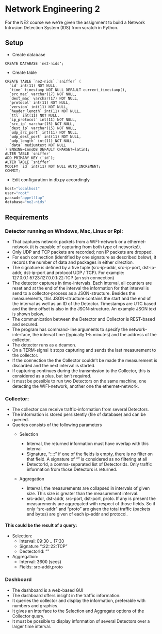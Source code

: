 # Network Engineering 2
For the NE2 course we we're given the assignment to build a Network Intrusion Detection System (IDS) from scratch in Python.
## Setup
* Create database
```mariadb
CREATE DATABASE 'ne2-nids';
```
* Create table
```mariadb
CREATE TABLE `ne2-nids`.`sniffer` (
  `id` int(11) NOT NULL,
  `time` timestamp NOT NULL DEFAULT current_timestamp(),
  `src_mac` varchar(17) NOT NULL,
  `dest_mac` varchar(17) NOT NULL,
  `protocol` int(11) NOT NULL,
  `version` int(11) NOT NULL,
  `header_length` int(11) NOT NULL,
  `ttl` int(11) NOT NULL,
  `ip_protocol` int(11) NOT NULL,
  `src_ip` varchar(15) NOT NULL,
  `dest_ip` varchar(15) NOT NULL,
  `udp_src_port` int(11) NOT NULL,
  `udp_dest_port` int(11) NOT NULL,
  `udp_length` int(11) NOT NULL,
  `data` mediumtext NOT NULL
) ENGINE=InnoDB DEFAULT CHARSET=latin1;
ALTER TABLE `sniffer`
ADD PRIMARY KEY (`id`);
ALTER TABLE `sniffer`
MODIFY `id` int(11) NOT NULL AUTO_INCREMENT;
COMMIT;
``` 
* Edit configuration in db.py accordingly
```python
host="localhost"
user="root"
passwd="appelflap"
database="ne2-nids"
```
   
## Requirements
### Detector running on Windows, Mac, Linux or Rpi:

* That captures network packets from a WIFI-network or a ethernet-network (it is
capable of capturing from both type of networks!).
* Only UDP and TCP packets are recorded; non IP packets are dropped.
* For each connection (identified by one signature as described below), it records the
number of data and packages in either direction.
* The signature is defined by a five tuple (src-ip-addr, src-ip-port, dst-ip-addr,
dst-ip-port and protocol UDP / TCP).
For example: 127.0.0.1:5723:127.0.0.1:22:TCP (an ssh connection)
* The detector captures in time-intervals. Each interval, all counters are reset and at
the end of the interval the information for that interval is send to a collector-process
as a JSON-structure. Besides the measurements, this JSON-structure contains the
start and the end of the interval as well as an ID of the Detector. Timestamps are
UTC based and the time offset is also in the JSON-structure. An example JSON text
is shown below.
* The communication between the Detector and Collector is REST-based and
secured.
* The program has command-line arguments to specify the network-interface, the
interval time (typically 1-5 minutes) and the address of the collector.
* The detector runs as a deamon.
* On a TERM-signal it stops capturing and sends the last measurement to the
collector.
* If the connection the the Collector couldn’t be made the measurement is discarded
and the next interval is started.
* If capturing continues during the transmission to the Collector, this is considered as
a plus, but isn’t required.
* It must be possible to run two Detectors on the same machine, one detecting the
WIFI-network, another one the ethernet-network.

### Collector:

* The collector can receive traffic-information from several Detectors.
* The information is stored persistently (file of database) and can be queried.
* Queries consists of the following parameters
    * Selection
        * Interval, the returned information must have overlap with this interval
        * Signature, “<src-addr>:<src-port>:<dst-addr>:<dest-port>:<proto>”
        if one of the fields is empty, there is no filter on that field. A signature
        of “” is considered as no filtering at all
        * DetectorId, a comma-separated list of DetectorIds. Only traffic
        information from those Detectors is returned.

    * Aggregation
        * Interval, the measurements are collapsed in intervals of given size.
        This size is greater than the measurement interval.
        * src-addr, dst-addr, src-port, dst-port, proto. If any is present the
        measurements are aggregated with respect of those fields. So if only
        “src-addr” and “proto” are given the total traffic (packets and bytes) are
        given of each ip-addr and protocol.
#### This could be the result of a query:
* Selection:
    * Interval: 09:30 .. 17:30
    * Signature “:22::22:TCP”
    * DectectorId: “”
* Aggregation:
    * Interval: 3600 (secs)
    * Fields: src-addr,proto
    
### Dashboard
* The dashboard is a web-based GUI
* The dashboard offers insight in the traffic information.
* It queries the collector and display the information, preferable with numbers and
graphics.
* It gives an interface to the Selection and Aggregate options of the Collector query.
* It must be possible to display information of several Detectors over a larger time
interval.
